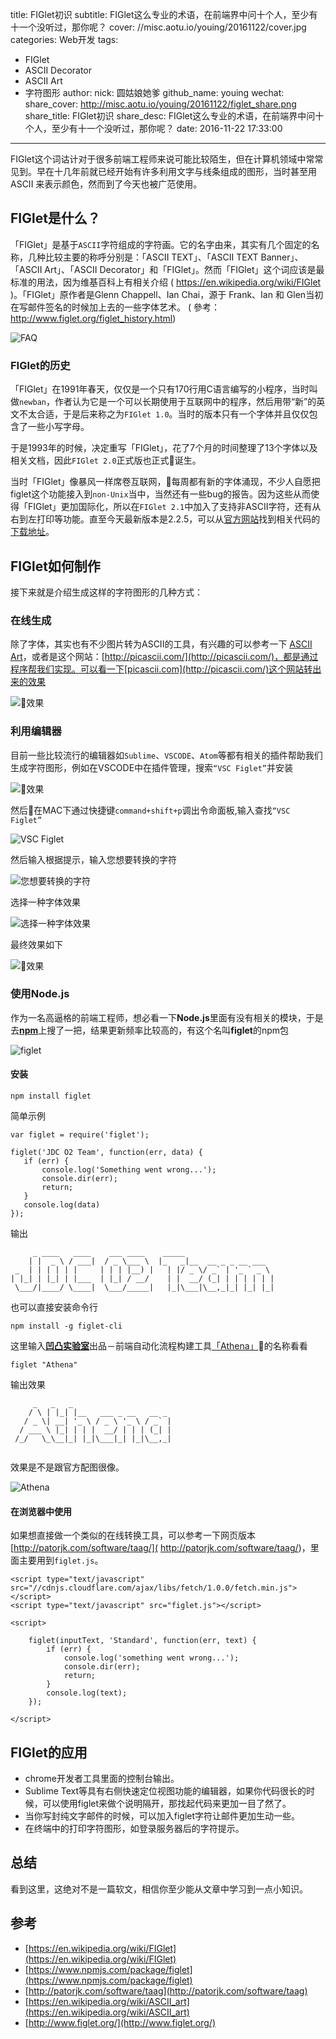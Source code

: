 title: FIGlet初识
subtitle: FIGlet这么专业的术语，在前端界中问十个人，至少有十一个没听过，那你呢？
cover: //misc.aotu.io/youing/20161122/cover.jpg
categories: Web开发
tags:
  - FIGlet
  - ASCII Decorator
  - ASCII Art
  - 字符图形
author:
  nick: 圆姑娘她爹
  github_name: youing
wechat:
    share_cover: http://misc.aotu.io/youing/20161122/figlet_share.png
    share_title: FIGlet初识
    share_desc: FIGlet这么专业的术语，在前端界中问十个人，至少有十一个没听过，那你呢？
date: 2016-11-22 17:33:00
---

FIGlet这个词诂计对于很多前端工程师来说可能比较陌生，但在计算机领域中常常见到。早在十几年前就已经开始有许多利用文字与线条组成的图形，当时甚至用 ASCII 来表示颜色，然而到了今天也被广范使用。

<!-- more -->

## FIGlet是什么？

「FIGlet」是基于`ASCII`字符组成的字符画。它的名字由来，其实有几个固定的名称，几种比较主要的称呼分别是：「ASCII TEXT」、「ASCII TEXT Banner」、「ASCII Art」、「ASCII Decorator」和「FIGlet」。然而「FIGlet」这个词应该是最标准的用法，因为维基百科上有相关介绍 ( https://en.wikipedia.org/wiki/FIGlet )。「FIGlet」原作者是Glenn Chappell、Ian Chai，源于 Frank、Ian 和 Glen当初在写邮件签名的时候加上去的一些字体艺术。 ( 參考：http://www.figlet.org/figlet_history.html)

![FAQ](https://misc.aotu.io/youing/20161122/1.png)

### FIGlet的历史

「FIGlet」在1991年春天，仅仅是一个只有170行用C语言编写的小程序，当时叫做`newban`，作者认为它是一个可以长期使用于互联网中的程序，然后用带“新”的英文不太合适，于是后来称之为`FIGlet 1.0`。当时的版本只有一个字体并且仅仅包含了一些小写字母。

于是1993年的时候，决定重写「FIGlet」，花了7个月的时间整理了13个字体以及相关文档，因此`FIGlet 2.0`正式版也正式诞生。

当时「FIGlet」像暴风一样席卷互联网，每周都有新的字体涌现，不少人自愿把figlet这个功能接入到`non-Unix`当中，当然还有一些bug的报告。因为这些从而使得「FIGlet」更加国际化，所以在`FIGlet 2.1`中加入了支持非ASCII字符，还有从右到左打印等功能。直至今天最新版本是2.2.5，可以从[官方网站](http://www.figlet.org/)找到相关代码的[下载地址](ftp://ftp.figlet.org/pub/figlet/program/unix/figlet-2.2.5.tar.gz)。


## FIGlet如何制作

接下来就是介绍生成这样的字符图形的几种方式：

### 在线生成

除了字体，其实也有不少图片转为ASCII的工具，有兴趣的可以参考一下 [ASCII Art](https://en.wikipedia.org/wiki/ASCII_art)，或者是这个网站：[http://picascii.com/](http://picascii.com/)，都是通过程序帮我们实现。可以看一下[picascii.com](http://picascii.com/)这个网站转出来的效果

![效果](https://misc.aotu.io/youing/20161122/2.png)


### 利用编辑器

目前一些比较流行的编辑器如`Sublime`、`VSCODE`、`Atom`等都有相关的插件帮助我们生成字符图形，例如在VSCODE中在插件管理，搜索`“VSC Figlet”`并安装

![效果](https://misc.aotu.io/youing/20161122/4.jpg)

然后在MAC下通过快捷键`command+shift+p`调出令命面板,输入查找`“VSC Figlet”`

![VSC Figlet](https://misc.aotu.io/youing/20161122/5.jpg)

然后输入根据提示，输入您想要转换的字符

![您想要转换的字符](https://misc.aotu.io/youing/20161122/6.jpg)

选择一种字体效果

![选择一种字体效果](https://misc.aotu.io/youing/20161122/7.jpg)

最终效果如下

![效果](https://misc.aotu.io/youing/20161122/8.jpg)


### 使用Node.js

作为一名高逼格的前端工程师，想必看一下**Node.js**里面有没有相关的模块，于是去[**npm**](https://www.npmjs.com/)上搜了一把，结果更新频率比较高的，有这个名叫**figlet**的npm包


![figlet](https://misc.aotu.io/youing/20161122/13.jpg)



#### 安装

```
npm install figlet
```
 简单示例

 ```
 var figlet = require('figlet');
 
figlet('JDC O2 Team', function(err, data) {
    if (err) {
        console.log('Something went wrong...');
        console.dir(err);
        return;
    }
    console.log(data)
});

 ```

 输出

 ```
      _ ____   ____    ___ ____    _____                    
     | |  _ \ / ___|  / _ \___ \  |_   _|__  __ _ _ __ ___  
  _  | | | | | |     | | | |__) |   | |/ _ \/ _` | '_ ` _ \ 
 | |_| | |_| | |___  | |_| / __/    | |  __/ (_| | | | | | |
  \___/|____/ \____|  \___/_____|   |_|\___|\__,_|_| |_| |_|

 ```

也可以直接安装命令行

```
npm install -g figlet-cli
```

这里输入[**凹凸实验室**](https://aotu.io)出品－前端自动化流程构建工具[「Athena」](https://athena.aotu.io/)的名称看看

```
figlet "Athena"
```

输出效果
```
     _   _   _                      
    / \ | |_| |__   ___ _ __   __ _ 
   / _ \| __| '_ \ / _ \ '_ \ / _` |
  / ___ \ |_| | | |  __/ | | | (_| |
 /_/   \_\__|_| |_|\___|_| |_|\__,_|
                                    
```

效果是不是跟官方配图很像。

![Athena](https://misc.aotu.io/youing/20161122/15.jpg)

#### 在浏览器中使用

如果想直接做一个类似的在线转换工具，可以参考一下网页版本[http://patorjk.com/software/taag/]( http://patorjk.com/software/taag/)，里面主要用到`figlet.js`。

```
<script type="text/javascript" src="//cdnjs.cloudflare.com/ajax/libs/fetch/1.0.0/fetch.min.js"></script>
<script type="text/javascript" src="figlet.js"></script>
 
<script>
 
    figlet(inputText, 'Standard', function(err, text) {
        if (err) {
            console.log('something went wrong...');
            console.dir(err);
            return;
        }
        console.log(text);
    });
 
</script> 
```


## FIGlet的应用

- chrome开发者工具里面的控制台输出。
- Sublime Text等具有右侧快速定位视图功能的编辑器，如果你代码很长的时候，可以使用figlet来做个说明隔开，那找起代码来更加一目了然了。
- 当你写封纯文字邮件的时候，可以加入figlet字符让邮件更加生动一些。
- 在终端中的打印字符图形，如登录服务器后的字符提示。

## 总结

看到这里，这绝对不是一篇软文，相信你至少能从文章中学习到一点小知识。

## 参考
* [https://en.wikipedia.org/wiki/FIGlet](https://en.wikipedia.org/wiki/FIGlet)
* [https://www.npmjs.com/package/figlet](https://www.npmjs.com/package/figlet)
* [http://patorjk.com/software/taag](http://patorjk.com/software/taag)
* [https://en.wikipedia.org/wiki/ASCII_art](https://en.wikipedia.org/wiki/ASCII_art)
* [http://www.figlet.org/](http://www.figlet.org/)
